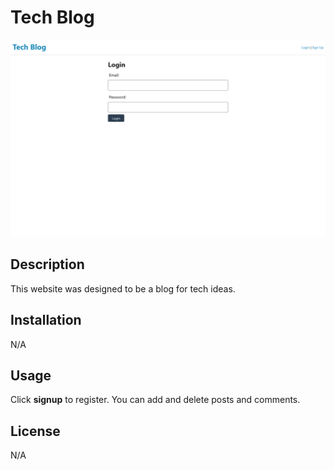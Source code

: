 # Tech Blog

[<img src="./screenshot.png">](https://github.com/KDeLaria/tech-blog/)
<!-- Visit the [Tech Blog](https://kdelaria-tech-blog-392fb05ef7e8.herokuapp.com/) webpage. -->

## Description

 This website was designed to be a blog for tech ideas.

## Installation

N/A

## Usage

Click **signup** to register.  You can add and delete posts and comments.

## License
N/A
